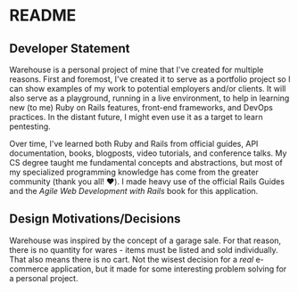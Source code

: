 # README

## Developer Statement
Warehouse is a personal project of mine that I've created for multiple reasons. First and foremost, I've created it to serve as a portfolio project so I can show examples of my work to potential employers and/or clients. It will also serve as a playground, running in a live environment, to help in learning new (to me) Ruby on Rails features, front-end frameworks, and DevOps practices. In the distant future, I might even use it as a target to learn pentesting. 

Over time, I've learned both Ruby and Rails from official guides, API documentation, books, blogposts, video tutorials, and conference talks. My CS degree taught me fundamental concepts and abstractions, but most of my specialized programming knowledge has come from the greater community (thank you all! ❤️). I made heavy use of the official Rails Guides and the _Agile Web Development with Rails_ book for this application. 

## Design Motivations/Decisions

Warehouse was inspired by the concept of a garage sale. For that reason, there is no quantity for wares - items must be listed and sold individually. That also means there is no cart. Not the wisest decision for a _real_ e-commerce application, but it made for some interesting problem solving for a personal project.

